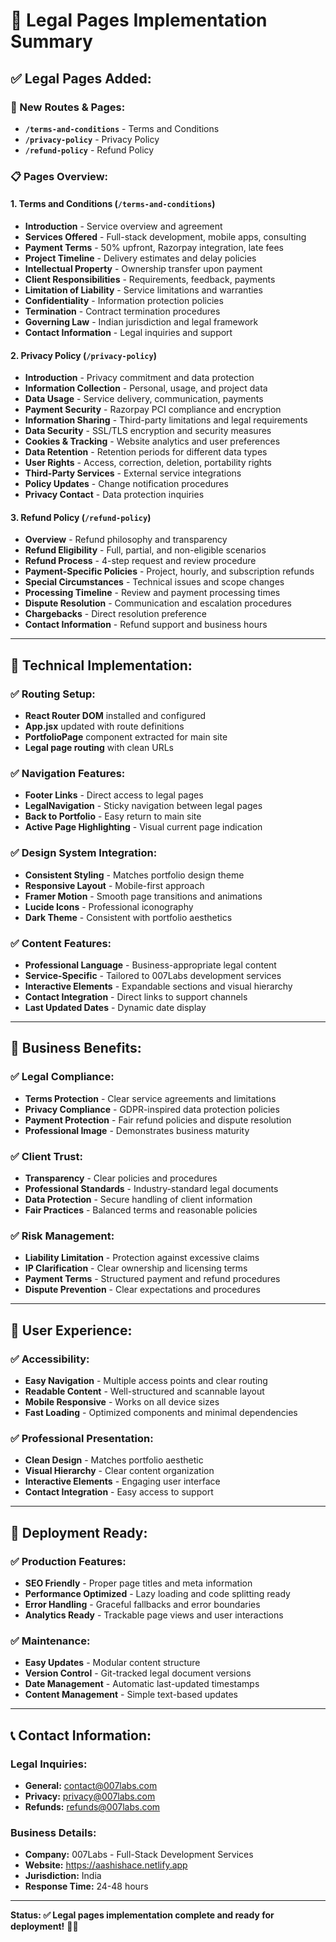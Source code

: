 # 📄 Legal Pages Implementation Summary

## ✅ **Legal Pages Added:**

### **🔗 New Routes & Pages:**
- **`/terms-and-conditions`** - Terms and Conditions
- **`/privacy-policy`** - Privacy Policy  
- **`/refund-policy`** - Refund Policy

### **📋 Pages Overview:**

#### **1. Terms and Conditions (`/terms-and-conditions`)**
- **Introduction** - Service overview and agreement
- **Services Offered** - Full-stack development, mobile apps, consulting
- **Payment Terms** - 50% upfront, Razorpay integration, late fees
- **Project Timeline** - Delivery estimates and delay policies
- **Intellectual Property** - Ownership transfer upon payment
- **Client Responsibilities** - Requirements, feedback, payments
- **Limitation of Liability** - Service limitations and warranties
- **Confidentiality** - Information protection policies
- **Termination** - Contract termination procedures
- **Governing Law** - Indian jurisdiction and legal framework
- **Contact Information** - Legal inquiries and support

#### **2. Privacy Policy (`/privacy-policy`)**
- **Introduction** - Privacy commitment and data protection
- **Information Collection** - Personal, usage, and project data
- **Data Usage** - Service delivery, communication, payments
- **Payment Security** - Razorpay PCI compliance and encryption
- **Information Sharing** - Third-party limitations and legal requirements
- **Data Security** - SSL/TLS encryption and security measures
- **Cookies & Tracking** - Website analytics and user preferences
- **Data Retention** - Retention periods for different data types
- **User Rights** - Access, correction, deletion, portability rights
- **Third-Party Services** - External service integrations
- **Policy Updates** - Change notification procedures
- **Privacy Contact** - Data protection inquiries

#### **3. Refund Policy (`/refund-policy`)**
- **Overview** - Refund philosophy and transparency
- **Refund Eligibility** - Full, partial, and non-eligible scenarios
- **Refund Process** - 4-step request and review procedure
- **Payment-Specific Policies** - Project, hourly, and subscription refunds
- **Special Circumstances** - Technical issues and scope changes
- **Processing Timeline** - Review and payment processing times
- **Dispute Resolution** - Communication and escalation procedures
- **Chargebacks** - Direct resolution preference
- **Contact Information** - Refund support and business hours

---

## 🔧 **Technical Implementation:**

### **✅ Routing Setup:**
- **React Router DOM** installed and configured
- **App.jsx** updated with route definitions
- **PortfolioPage** component extracted for main site
- **Legal page routing** with clean URLs

### **✅ Navigation Features:**
- **Footer Links** - Direct access to legal pages
- **LegalNavigation** - Sticky navigation between legal pages
- **Back to Portfolio** - Easy return to main site
- **Active Page Highlighting** - Visual current page indication

### **✅ Design System Integration:**
- **Consistent Styling** - Matches portfolio design theme
- **Responsive Layout** - Mobile-first approach
- **Framer Motion** - Smooth page transitions and animations
- **Lucide Icons** - Professional iconography
- **Dark Theme** - Consistent with portfolio aesthetics

### **✅ Content Features:**
- **Professional Language** - Business-appropriate legal content
- **Service-Specific** - Tailored to 007Labs development services
- **Interactive Elements** - Expandable sections and visual hierarchy
- **Contact Integration** - Direct links to support channels
- **Last Updated Dates** - Dynamic date display

---

## 🎯 **Business Benefits:**

### **✅ Legal Compliance:**
- **Terms Protection** - Clear service agreements and limitations
- **Privacy Compliance** - GDPR-inspired data protection policies
- **Payment Protection** - Fair refund policies and dispute resolution
- **Professional Image** - Demonstrates business maturity

### **✅ Client Trust:**
- **Transparency** - Clear policies and procedures
- **Professional Standards** - Industry-standard legal documents
- **Data Protection** - Secure handling of client information
- **Fair Practices** - Balanced terms and reasonable policies

### **✅ Risk Management:**
- **Liability Limitation** - Protection against excessive claims
- **IP Clarification** - Clear ownership and licensing terms
- **Payment Terms** - Structured payment and refund procedures
- **Dispute Prevention** - Clear expectations and procedures

---

## 📱 **User Experience:**

### **✅ Accessibility:**
- **Easy Navigation** - Multiple access points and clear routing
- **Readable Content** - Well-structured and scannable layout
- **Mobile Responsive** - Works on all device sizes
- **Fast Loading** - Optimized components and minimal dependencies

### **✅ Professional Presentation:**
- **Clean Design** - Matches portfolio aesthetic
- **Visual Hierarchy** - Clear content organization
- **Interactive Elements** - Engaging user interface
- **Contact Integration** - Easy access to support

---

## 🚀 **Deployment Ready:**

### **✅ Production Features:**
- **SEO Friendly** - Proper page titles and meta information
- **Performance Optimized** - Lazy loading and code splitting ready
- **Error Handling** - Graceful fallbacks and error boundaries
- **Analytics Ready** - Trackable page views and user interactions

### **✅ Maintenance:**
- **Easy Updates** - Modular content structure
- **Version Control** - Git-tracked legal document versions
- **Date Management** - Automatic last-updated timestamps
- **Content Management** - Simple text-based updates

---

## 📞 **Contact Information:**

### **Legal Inquiries:**
- **General:** contact@007labs.com
- **Privacy:** privacy@007labs.com  
- **Refunds:** refunds@007labs.com

### **Business Details:**
- **Company:** 007Labs - Full-Stack Development Services
- **Website:** https://aashishace.netlify.app
- **Jurisdiction:** India
- **Response Time:** 24-48 hours

---

**Status: ✅ Legal pages implementation complete and ready for deployment!** 📄✨
